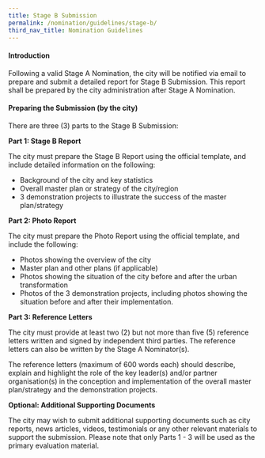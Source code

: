```yaml
---
title: Stage B Submission
permalink: /nomination/guidelines/stage-b/
third_nav_title: Nomination Guidelines
---
```


#### **Introduction**

Following a valid Stage A Nomination, the city will be notified via email to prepare and submit a detailed report for Stage B Submission. This report shall be prepared by the city administration after Stage A Nomination.

#### **Preparing the Submission (by the city)**

There are three (3) parts to the Stage B Submission:

**Part 1: Stage B Report** 

The city must prepare the Stage B Report using the official template, and include detailed information on the following: 
- Background of the city and key statistics
- Overall master plan or strategy of the city/region
- 3 demonstration projects to illustrate the success of the master plan/strategy

**Part 2: Photo Report**

The city must prepare the Photo Report using the official template, and include the following:
- Photos showing the overview of the city
- Master plan and other plans (if applicable)
- Photos showing the situation of the city before and after the urban transformation
- Photos of the 3 demonstration projects, including photos showing the situation before and after their implementation.

**Part 3: Reference Letters**

The city must provide at least two (2) but not more than five (5) reference letters written and signed by independent third parties. The reference letters can also be written by the Stage A Nominator(s).

The reference letters (maximum of 600 words each) should describe, explain and highlight the role of the key leader(s) and/or partner organisation(s) in the conception and implementation of the overall master plan/strategy and the demonstration projects.

**Optional: Additional Supporting Documents**

The city may wish to submit additional supporting documents such as city reports, news articles, videos, testimonials or any other relevant materials to support the submission. Please note that only Parts 1 - 3 will be used as the primary evaluation material. 

